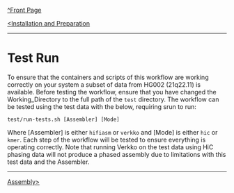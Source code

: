 [^Front Page](..)

[<Installation and Preparation](Installation.md)

---

# Test Run

To ensure that the containers and scripts of this workflow are working correctly on your system a subset of data from HG002 (21q22.11) is available. Before testing the workflow, ensure that you have changed the Working_Directory to the full path of the `test` directory. The workflow can be tested using the test data with the below, requiring srun to run:

`test/run-tests.sh [Assembler] [Mode]`

Where [Assembler] is either `hifiasm` or `verkko` and [Mode] is either `hic` or `kmer`. Each step of the workflow will be tested to ensure everything is operating correctly. Note that running Verkko on the test data using HiC phasing data will not produce a phased assembly due to limitations with this test data and the Assembler. 

---

[Assembly>](Assembly.md)
